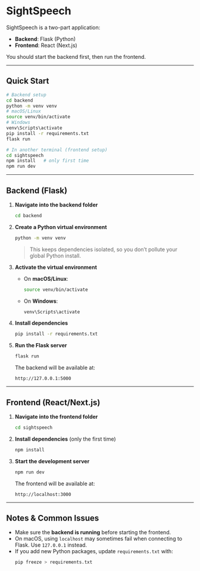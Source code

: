 # SightSpeech

SightSpeech is a two-part application:  
- **Backend**: Flask (Python)  
- **Frontend**: React (Next.js)  

You should start the backend first, then run the frontend.

---

## Quick Start

```bash
# Backend setup
cd backend
python -m venv venv
# macOS/Linux
source venv/bin/activate
# Windows
venv\Scripts\activate
pip install -r requirements.txt
flask run

# In another terminal (frontend setup)
cd sightspeech
npm install   # only first time
npm run dev
```

---

## Backend (Flask)

1. **Navigate into the backend folder**
   ```bash
   cd backend
   ```

2. **Create a Python virtual environment**
   ```bash
   python -m venv venv
   ```
   > This keeps dependencies isolated, so you don’t pollute your global Python install.

3. **Activate the virtual environment**
   - On **macOS/Linux**:
     ```bash
     source venv/bin/activate
     ```
   - On **Windows**:
     ```bash
     venv\Scripts\activate
     ```

4. **Install dependencies**
   ```bash
   pip install -r requirements.txt
   ```

5. **Run the Flask server**
   ```bash
   flask run
   ```
   The backend will be available at:  
   ```
   http://127.0.0.1:5000
   ```

---

## Frontend (React/Next.js)

1. **Navigate into the frontend folder**
   ```bash
   cd sightspeech
   ```

2. **Install dependencies** (only the first time)
   ```bash
   npm install
   ```

3. **Start the development server**
   ```bash
   npm run dev
   ```
   The frontend will be available at:  
   ```
   http://localhost:3000
   ```

---

## Notes & Common Issues

- Make sure the **backend is running** before starting the frontend.  
- On macOS, using `localhost` may sometimes fail when connecting to Flask. Use `127.0.0.1` instead.  
- If you add new Python packages, update `requirements.txt` with:
  ```bash
  pip freeze > requirements.txt
  ```